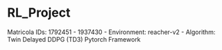 # RL_Project

Matricola IDs: 1792451 - 1937430 - Environment: reacher-v2 - Algorithm: Twin Delayed DDPG (TD3)
Pytorch Framework
